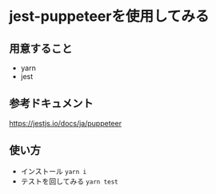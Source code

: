 # jest-puppeteerを使用してみる

## 用意すること
- yarn
- jest

## 参考ドキュメント
https://jestjs.io/docs/ja/puppeteer

## 使い方
- インストール `yarn i`
- テストを回してみる `yarn test`
